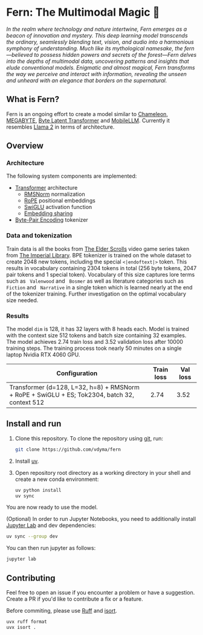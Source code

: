 # Fern: The Multimodal Magic 🌿

_In the realm where technology and nature intertwine, Fern emerges as a beacon of innovation and mystery. This deep learning model transcends the ordinary, seamlessly blending text, vision, and audio into a harmonious symphony of understanding. Much like its mythological namesake, the fern—believed to possess hidden powers and secrets of the forest—Fern delves into the depths of multimodal data, uncovering patterns and insights that elude conventional models. Enigmatic and almost magical, Fern transforms the way we perceive and interact with information, revealing the unseen and unheard with an elegance that borders on the supernatural._

## What is Fern?

Fern is an ongoing effort to create a model similar to [Chameleon](https://arxiv.org/abs/2405.09818), [MEGABYTE](https://arxiv.org/abs/2305.07185), [Byte Latent Transformer](https://arxiv.org/pdf/2412.09871) and [MobileLLM](https://arxiv.org/abs/2402.14905). Currently it resembles [Llama 2](https://arxiv.org/abs/2307.09288) in terms of architecture.

## Overview

### Architecture

The following system components are implemented:

- [Transformer](https://arxiv.org/abs/1706.03762) architecture
  - [RMSNorm](https://arxiv.org/abs/1910.07467) normalization
  - [RoPE](https://arxiv.org/abs/2104.09864) positional embeddings
  - [SwiGLU](https://arxiv.org/abs/2002.05202) activation function
  - [Embedding sharing](https://arxiv.org/abs/2205.01068)
- [Byte-Pair Encoding](https://arxiv.org/abs/1508.07909) tokenizer

### Data and tokenization

Train data is all the books from [The Elder Scrolls](https://elderscrolls.com) video game series taken from [The Imperial Library](https://www.imperial-library.info/). BPE tokenizer is trained on the whole dataset to create 2048 new tokens, including the special `<|endoftext|>` token. This results in vocabulary containing 2304 tokens in total (256 byte tokens, 2047 pair tokens and 1 special token). Vocabulary of this size captures lore terms such as ` Valenwood` and ` Bosmer` as well as literature categories such as ` Fiction` and ` Narrative` in a single token which is learned nearly at the end of the tokenizer training. Further investigation on the optimal vocabulary size needed.

### Results

The model `dim` is 128, it has 32 layers with 8 heads each. Model is trained with the context size 512 tokens and batch size containing 32 examples. The model achieves 2.74 train loss and 3.52 validation loss after 10000 training steps. The training process took nearly 50 minutes on a single laptop Nvidia RTX 4060 GPU.

| Configuration | Train loss | Val loss
|-|-|-
| Transformer (d=128, L=32, h=8) + RMSNorm + RoPE + SwiGLU + ES; Tok2304, batch 32, context 512 | 2.74 | 3.52 

## Install and run

1. Clone this repository. To clone the repository using [git](https://git-scm.com/), run:

    ```bash
    git clone https://github.com/vdyma/fern
    ```

2. Install [uv](https://docs.astral.sh/uv/getting-started/installation/).

3. Open repository root directory as a working directory in your shell and create a new conda environment:

    ```bash
    uv python install
    uv sync
    ```

You are now ready to use the model.

(Optional) In order to run Jupyter Notebooks, you need to additionally install [Jupyter Lab](https://jupyter.org/install) and dev dependencies:

```bash
uv sync --group dev
```

You can then run jupyter as follows:

```bash
jupyter lab
```

## Contributing

Feel free to open an issue if you encounter a problem or have a suggestion. Create a PR if you'd like to contribute a fix or a feature.

Before commiting, please use [Ruff](https://docs.astral.sh/ruff/) and [isort](https://pycqa.github.io/isort/index.html).

```bash
uvx ruff format
uvx isort .
```
